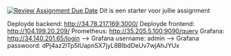 [![Review Assignment Due Date](https://classroom.github.com/assets/deadline-readme-button-22041afd0340ce965d47ae6ef1cefeee28c7c493a6346c4f15d667ab976d596c.svg)](https://classroom.github.com/a/GyBlhhFf)
Dit is een starter voor jullie assignment

Deployde backend: http://34.78.217.169:3000/
Deployde frontend: http://104.199.20.209/
Prometheus: http://35.205.5.100:9090/query
Grafana: http://34.140.201.65/login
--> Grafana username: admin
--> Grafana passwoord: dPj4az2lTp5IUapnSX7jyL8BIbdDeUv7wjAhJYUx